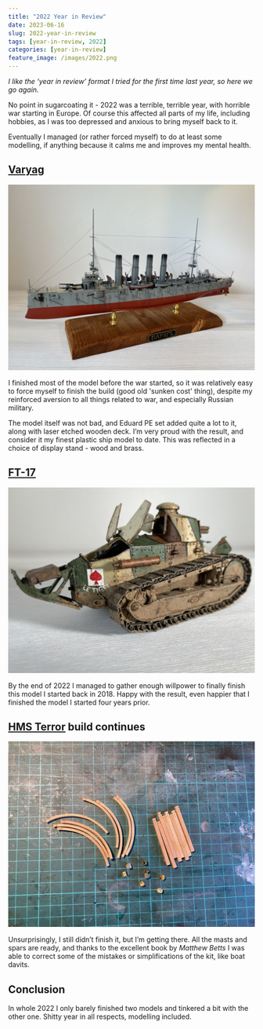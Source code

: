 ```yaml
---
title: "2022 Year in Review"
date: 2023-06-16
slug: 2022-year-in-review
tags: [year-in-review, 2022]
categories: [year-in-review]
feature_image: /images/2022.png
---
```


*I like the ‘year in review’ format I tried for the first time last year, so here we go again.*

No point in sugarcoating it - 2022 was a terrible, terrible year, with horrible war starting in Europe. Of course this affected all parts of my life, including hobbies, as I was too depressed and anxious to bring myself back to it.

Eventually I managed (or rather forced myself) to do at least some modelling, if anything because it calms me and improves my mental health.

## [Varyag](/models/zvezda-varyag)

![Varyag](/images/models/zvezda-varyag/finished_07_1920.jpg)

I finished most of the model before the war started, so it was relatively easy to force myself to finish the build (good old 'sunken cost' thing), despite my reinforced aversion to all things related to war, and especially Russian military.

The model itself was not bad, and Eduard PE set added quite a lot to it, along with laser etched wooden deck. I’m very proud with the result, and consider it my finest plastic ship model to date. This was reflected in a choice of display stand - wood and brass.

## [FT-17](/models/meng-ft17)

![FT-17](/images/models/meng-ft17/finished_05_1920.jpg)

By the end of 2022 I managed to gather enough willpower to finally finish this model I started back in 2018.
Happy with the result, even happier that I finished the model I started four years prior.

## [HMS Terror](/models/occre-terror) build continues

![HMS Terror](/images/models/occre-terror/wip_14_1920.jpg)

Unsurprisingly, I still didn’t finish it, but I’m getting there. All the masts and spars are ready, and thanks to the excellent book by *Matthew Betts* I was able to correct some of the mistakes or simplifications of the kit, like boat davits.

## Conclusion

In whole 2022 I only barely finished two models and tinkered a bit with the other one. Shitty year in all respects, modelling included.
